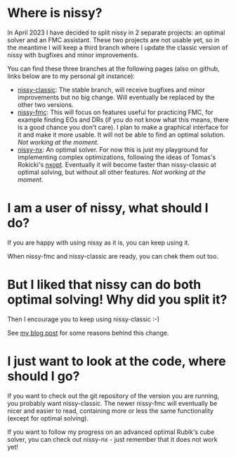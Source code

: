 # Where is nissy?

In April 2023 I have decided to split nissy in 2 separate projects: an
optimal solver and an FMC assistant. These two projects are not usable
yet, so in the meantime I will keep a third branch where I update the
classic version of nissy with bugfixes and minor improvements.

You can find these three branches at the following pages (also
on github, links below are to my personal git instance):

* [nissy-classic](https://git.tronto.net/nissy-classic): The stable
  branch, will receive bugfixes and minor improvements but no big
  change. Will eventually be replaced by the other two versions.
* [nissy-fmc](https://git.tronto.net/nissy-fmc): This will focus on
  features useful for practicing FMC, for example finding EOs and
  DRs (if you do not know what this means, there is a good chance
  you don't care). I plan to make a graphical interface for it and
  make it more usable. It will not be able to find an optimal
  solution. *Not working at the moment.*
* [nissy-nx](https://git.tronto.net/nissy-nx): An optimal solver.
  For now this is just my playground for implementing complex
  optimizations, following the ideas of Tomas's Rokicki's
  [nxopt](https://github.com/rokicki/cube20src/blob/master/nxopt.md).
  Eventually it will become faster than nissy-classic at optimal
  solving, but without all other features. *Not working at the moment.*

# I am a user of nissy, what should I do?

If you are happy with using nissy as it is, you can keep using it.

When nissy-fmc and nissy-classic are ready, you can chek them out too.

# But I liked that nissy can do both optimal solving! Why did you split it?

Then I encourage you to keep using nissy-classic :-)

See
[my blog post](https://sebastiano.tronto.net/blog/2023-04-10-the-big-rewrite/)
for some reasons behind this change.

# I just want to look at the code, where should I go?

If you want to check out the git repository of the version you are
running, you probably want nissy-classic. The newer nissy-fmc will
eventually be nicer and easier to read, containing more or less
the same functionality (except for optimal solving).

If you want to follow my progress on an advanced optimal Rubik's
cube solver, you can check out nissy-nx - just remember that it
does not work yet!
